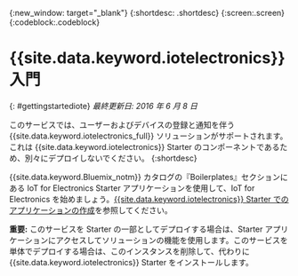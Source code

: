 {:new_window: target="_blank"}
{:shortdesc: .shortdesc}
{:screen:.screen}
{:codeblock:.codeblock}


# {{site.data.keyword.iotelectronics}} 入門
{: #gettingstartediote}
*最終更新日: 2016 年 6 月 8 日*

このサービスでは、ユーザーおよびデバイスの登録と通知を伴う {{site.data.keyword.iotelectronics_full}} ソリューションがサポートされます。これは {{site.data.keyword.iotelectronics}} Starter のコンポーネントであるため、別々にデプロイしないでください。
{:shortdesc}

{{site.data.keyword.Bluemix_notm}} カタログの『Boilerplates』セクションにある IoT for Electronics Starter アプリケーションを使用して、IoT for Electronics を始めましょう。[{{site.data.keyword.iotelectronics}} Starter でのアプリケーションの作成](../../starters/IotElectronics/index.html)を参照してください。

**重要:** このサービスを Starter の一部としてデプロイする場合は、Starter アプリケーションにアクセスしてソリューションの機能を使用します。このサービスを単体でデプロイする場合は、このインスタンスを削除して、代わりに {{site.data.keyword.iotelectronics}} Starter をインストールします。
